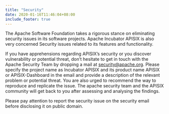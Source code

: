 ```yaml
---
title: "Security"
date: 2020-01-16T11:46:04+08:00
include_footer: true
---
```


<div class="security">
  <p>The Apache Software Foundation takes a rigorous stance on eliminating security issues in its software projects. Apache Incubator APISIX is also very concerned Security issues related to its features and functionality.</p>

  <p>If you have apprehensions regarding APISIX’s security or you discover vulnerability or potential threat, don’t hesitate to get in touch with the Apache Security Team by dropping a mail at <a href="mailto:security@apache.org">security@apache.org</a>. Please specify the project name as Incubator APISIX and its product name APISIX or APISIX-Dashboard in the email and provide a description of the relevant problem or potential threat. You are also urged to recommend the way to reproduce and replicate the issue. The apache security team and the APISIX community will get back to you after assessing and analysing the findings.</p>

  <p>Please pay attention to report the security issue on the security email before disclosing it on public domain.</p>
</div>
